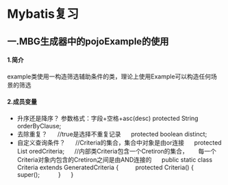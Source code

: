 # Mybatis复习
## 一.MBG生成器中的pojoExample的使用

#### 1.简介
example类使用一构造筛选辅助条件的类，理论上使用Example可以构造任何场景的筛选
#### 2.成员变量
- 升序还是降序？
参数格式：字段+空格+asc(desc)
protected String orderByClause;
- 去除重复？
     //true是选择不重复记录
     protected boolean distinct;
- 自定义查询条件？
     //Criteria的集合，集合中对象是由or连接
     protected List<Criteria> oredCriteria;
     //内部类Criteria包含一个Cretiron的集合，
     每一个Criteria对象内包含的Cretiron之间是由AND连接的
     public static class Criteria extends GeneratedCriteria {
         protected Criteria() {
             super(); 
         }
     }
